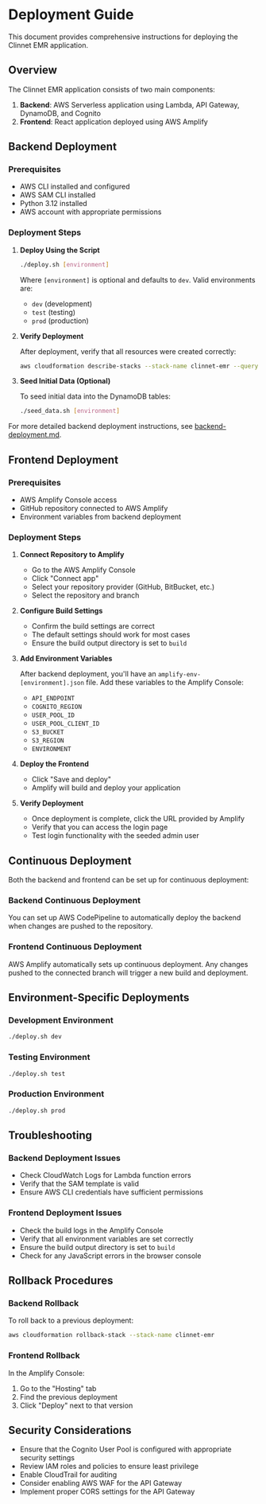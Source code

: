 # Deployment Guide

This document provides comprehensive instructions for deploying the Clinnet EMR application.

## Overview

The Clinnet EMR application consists of two main components:
1. **Backend**: AWS Serverless application using Lambda, API Gateway, DynamoDB, and Cognito
2. **Frontend**: React application deployed using AWS Amplify

## Backend Deployment

### Prerequisites

- AWS CLI installed and configured
- AWS SAM CLI installed
- Python 3.12 installed
- AWS account with appropriate permissions

### Deployment Steps

1. **Deploy Using the Script**

   ```bash
   ./deploy.sh [environment]
   ```

   Where `[environment]` is optional and defaults to `dev`. Valid environments are:
   - `dev` (development)
   - `test` (testing)
   - `prod` (production)

2. **Verify Deployment**

   After deployment, verify that all resources were created correctly:

   ```bash
   aws cloudformation describe-stacks --stack-name clinnet-emr --query "Stacks[0].Outputs"
   ```

3. **Seed Initial Data (Optional)**

   To seed initial data into the DynamoDB tables:

   ```bash
   ./seed_data.sh [environment]
   ```

For more detailed backend deployment instructions, see [backend-deployment.md](../backend-deployment.md).

## Frontend Deployment

### Prerequisites

- AWS Amplify Console access
- GitHub repository connected to AWS Amplify
- Environment variables from backend deployment

### Deployment Steps

1. **Connect Repository to Amplify**

   - Go to the AWS Amplify Console
   - Click "Connect app"
   - Select your repository provider (GitHub, BitBucket, etc.)
   - Select the repository and branch

2. **Configure Build Settings**

   - Confirm the build settings are correct
   - The default settings should work for most cases
   - Ensure the build output directory is set to `build`

3. **Add Environment Variables**

   After backend deployment, you'll have an `amplify-env-[environment].json` file. Add these variables to the Amplify Console:

   - `API_ENDPOINT`
   - `COGNITO_REGION`
   - `USER_POOL_ID`
   - `USER_POOL_CLIENT_ID`
   - `S3_BUCKET`
   - `S3_REGION`
   - `ENVIRONMENT`

4. **Deploy the Frontend**

   - Click "Save and deploy"
   - Amplify will build and deploy your application

5. **Verify Deployment**

   - Once deployment is complete, click the URL provided by Amplify
   - Verify that you can access the login page
   - Test login functionality with the seeded admin user

## Continuous Deployment

Both the backend and frontend can be set up for continuous deployment:

### Backend Continuous Deployment

You can set up AWS CodePipeline to automatically deploy the backend when changes are pushed to the repository.

### Frontend Continuous Deployment

AWS Amplify automatically sets up continuous deployment. Any changes pushed to the connected branch will trigger a new build and deployment.

## Environment-Specific Deployments

### Development Environment

```bash
./deploy.sh dev
```

### Testing Environment

```bash
./deploy.sh test
```

### Production Environment

```bash
./deploy.sh prod
```

## Troubleshooting

### Backend Deployment Issues

- Check CloudWatch Logs for Lambda function errors
- Verify that the SAM template is valid
- Ensure AWS CLI credentials have sufficient permissions

### Frontend Deployment Issues

- Check the build logs in the Amplify Console
- Verify that all environment variables are set correctly
- Ensure the build output directory is set to `build`
- Check for any JavaScript errors in the browser console

## Rollback Procedures

### Backend Rollback

To roll back to a previous deployment:

```bash
aws cloudformation rollback-stack --stack-name clinnet-emr
```

### Frontend Rollback

In the Amplify Console:
1. Go to the "Hosting" tab
2. Find the previous deployment
3. Click "Deploy" next to that version

## Security Considerations

- Ensure that the Cognito User Pool is configured with appropriate security settings
- Review IAM roles and policies to ensure least privilege
- Enable CloudTrail for auditing
- Consider enabling AWS WAF for the API Gateway
- Implement proper CORS settings for the API Gateway